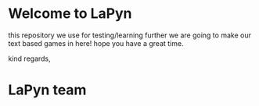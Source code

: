 # Welcome to LaPyn
this repository we use for testing/learning further we are going to make our text based games in here!
hope you have a great time.

kind regards,
# LaPyn team
